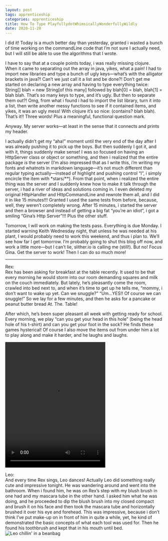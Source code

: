 ```yaml
---
layout: post 
tags: apprenticeship
categories: apprenticeship
title: How To Type PlayfullydotWhimsicallyWonderfullyWildly
date: 2020-11-20
---
```


I did it!  Today is a much better day than yesterday, granted i wasted a bunch of time working on the commandLine code that I’m not sure I actually need, but I will still be able to use the algorithms that I wrote.

I have to say that at a couple points today, i was really missing clojure.  When it came to separating out the array in java, yikes, what a pain!  I had to import new libraries and type a bunch of ugly keys—what’s with the alligator brackets in java?!  Can’t we just call it a list and be done?!  Don’t get me started on declaring a new array and having to type everything twice: String[] blah = new String[of this many] followed by blah[0] = blah, blah[1] = blah blah.  That’s so many keys to type, and it’s ugly.  But then to separate them out?!  Omg, from what i found i had to import the list library, turn it into a list, then write another messy functions to see if it contained items, and yikes, it was an ugly mess!  With clojure it’s so nice:  (contains? blah blah).  That’s it!!  Three words!  Plus a meaningful, functional question mark.  

Anyway. My server works—at least in the sense that it connects and prints my header.

I actually didn’t get my “aha!” moment until the very end of the day after I was already pushing it to pick up the boys.  But then suddenly I got it, and with it, things suddenly make sense!  I was so focused on having an HttpServer class or object or something, and then i realized that the entire package *is* the server (I’m also impressed that as I write this, i’m writing my fonts and whatnots in markdown language—it’s not much different than regular typing actually—instead of highlight and pushing control “I”, i simply encircle the item with *stars/**).  From that point, when i realized the entire thing was the server and I suddenly knew how to make it talk through the server, i had a river of ideas and solutions coming in. I even deleted my original HttpHandler and HttpCommandLine and rewrote them all, and I did it in like 15 minutes!!!  Granted I used the same tests from before, because, well, they weren’t completely wrong.  After 15 minutes, i started the server and then a browser and instead of getting a big fat “you’re an idiot”, i got a smiling “Gina’s Http Server”!!!  Plus the other stuff.  

Tomorrow, I will work on making the tests pass.  Everything is due Monday.  I started warning Keith Wednesday night, that unless he was needed at his plant, I would probably need to work this weekend, and thus i plan to.  We’ll see how far I get tomorrow.  I’m probably going to shut this blog off now, and work a little more—but I can’t lie, slither.io is calling me (still!).  But no!  Focus Gina.  Get the server to work!  Then I can do so much more!

***
Rex:  
Rex has been asking for breakfast at the table recently.  It used to be that every morning he would storm into our room demanding squares and milk on the couch immediately.  But lately, he’s pleasantly come the room, crawled into bed next to, and when it’s time to get up he tells me, “mommy, i don’t want to wake up yet.  Can we snuggle?”  “Um...YES!!  Of course we can snuggle!”  So we lay for a few minutes, and then he asks for a pancake or peanut butter bread At. The. Table!

After which, he’s been super pleasant all week with getting ready for school.  Every morning, we play “can you get your head in this hole” (being the head hole of his t-shirt) and can you get your foot in the sock?  He finds these games hysterical! Of course I also move the items out from under him a lot to play along and make it harder, and he laughs and laughs.  

<video src="https://maniginam.github.io/apprenticeship/pics&vids/oldMcDonald.mov" width="320" height="400" controls></video>


Leo:  
And every time Rex sings, Leo dances!  Actually Leo did something really cute and impressive tonight.  He was wandering around and went into the bathroom.  When i found him, he was on Rex’s step with my blush brush in one had and my mascara tube in the other hand.  I asked him what he was doing, and he proceeded to dip the blush brush into my closed compact and brush it on his face and then took the mascara tube and horizontally brushed it over his eye and forehead.  This was impressive, because i don’t think I’ve put make-up on in front of him in quite a while, yet, he kind of demonstrated the basic concepts of what each tool was used for.  Then he found his toothbrush and kept that in his mouth until bed.
![Leo chillin' in a beanbag](http://maniginam.github.io/apprenticeship/pics&vids/LeoBeanBag.jpeg#thumbnail)

